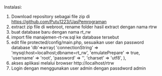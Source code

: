 Instalasi:
1. Download repository sebagai file zip di https://github.com/Putu1223/UasPemrograman
2. extract zip file di webroot, rename folder hasil extract dengan nama rtrw
3. buat database baru dengan nama rt_rw
4. import file manajemen-rt-rw.sql ke database tersebut
5. edit file protected/config/main.php, sesuaikan user dan password database
   'db'=>array(
			'connectionString' => 'mysql:host=localhost;dbname=rt_rw',
			'emulatePrepare' => true,
			'username' => 'root',
			'password' => '',
			'charset' => 'utf8',
		),
6. akses aplikasi melalui browser http://localhost/rtrw
7. Login dengan menggunakan user admin dengan passdword admin
